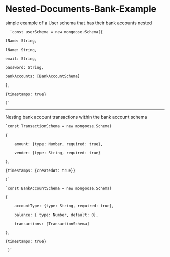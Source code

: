 # Nested-Documents-Bank-Example


simple example of a User schema that has their bank accounts nested

      `const userSchema = new mongoose.Schema({
  
    fName: String,
    
    lName: String,
    
    email: String,
    
    password: String,
    
    bankAccounts: [BankAccountSchema]
    
    },

    {timestamps: true}

    )`

--------------------------------------------------------------

Nesting bank account transactions within the bank account schema

    `const TransactionSchema = new mongoose.Schema(
  
    {
    
        amount: {type: Number, required: true},
        
        vender: {type: String, required: true}
        
    },
    
    {timestamps: {createdAt: true}}
    
    )`

    `const BankAccountSchema = new mongoose.Schema(

    {
    
        accountType: {type: String, required: true},
        
        balance: { type: Number, default: 0},
        
        transactions: [TransactionSchema]
        
    },
    
    {timestamps: true}
    
     )`
